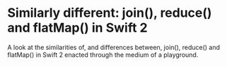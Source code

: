 # Similarly different: join(), reduce() and flatMap() in Swift 2
A look at the similarities of, and differences between, join(), reduce() and flatMap() in Swift 2 enacted through the medium of a playground.
